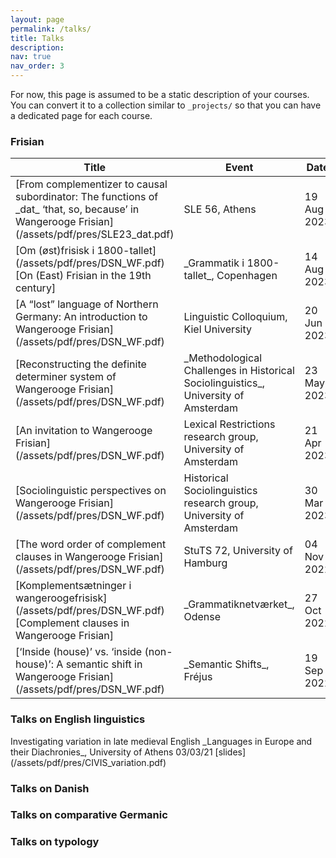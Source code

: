 ```yaml
---
layout: page
permalink: /talks/
title: Talks
description: 
nav: true
nav_order: 3
---
```


For now, this page is assumed to be a static description of your courses. You can convert it to a collection similar to `_projects/` so that you can have a dedicated page for each course.


<h3>Frisian</h3>

<table>
<colgroup>
<col width="60%" />
<col width="25%" />
<col width="15%" />
</colgroup>
<thead>
<tr class="header">
<th>Title</th>
<th>Event</th>
<th>Date</th>
</tr>
</thead>
<tbody>
<tr>
<td markdown="span">[From complementizer to causal subordinator: The functions of _dat_ ‘that, so, because’ in Wangerooge Frisian](/assets/pdf/pres/SLE23_dat.pdf)</td>
<td markdown="span">SLE 56, Athens</td>
<td markdown="span">19 Aug 2023</td>
</tr>
<tr>
<td markdown="span">[Om (øst)frisisk i 1800-tallet](/assets/pdf/pres/DSN_WF.pdf) [On (East) Frisian in the 19th century]</td>
<td markdown="span">_Grammatik i 1800-tallet_, Copenhagen</td>
<td markdown="span">14 Aug 2023</td>
</tr>
<tr>
<td markdown="span">[A “lost” language of Northern Germany: An introduction to Wangerooge Frisian](/assets/pdf/pres/DSN_WF.pdf)</td>
<td markdown="span">Linguistic Colloquium, Kiel University</td>
<td markdown="span">20 Jun 2023</td>
</tr>
<tr>
<td markdown="span">[Reconstructing the definite determiner system of Wangerooge Frisian](/assets/pdf/pres/DSN_WF.pdf)</td>
<td markdown="span">_Methodological Challenges in Historical Sociolinguistics_, University of Amsterdam</td>
<td markdown="span">23 May 2023</td>
</tr>
<tr>
<td markdown="span">[An invitation to Wangerooge Frisian](/assets/pdf/pres/DSN_WF.pdf)</td>
<td markdown="span">Lexical Restrictions research group, University of Amsterdam</td>
<td markdown="span">21 Apr 2023</td>
</tr>
<tr>
<td markdown="span">[Sociolinguistic perspectives on Wangerooge Frisian](/assets/pdf/pres/DSN_WF.pdf)</td>
<td markdown="span">Historical Sociolinguistics research group, University of Amsterdam</td>
<td markdown="span">30 Mar 2023</td>
</tr>
<tr>
<td markdown="span">[The word order of complement clauses in Wangerooge Frisian](/assets/pdf/pres/DSN_WF.pdf)</td>
<td markdown="span">StuTS 72, University of Hamburg</td>
<td markdown="span">04 Nov 2022</td>
</tr>
<tr>
<td markdown="span">[Komplementsætninger i wangeroogefrisisk](/assets/pdf/pres/DSN_WF.pdf) [Complement clauses in Wangerooge Frisian]</td>
<td markdown="span">_Grammatiknetværket_, Odense</td>
<td markdown="span">27 Oct 2022</td>
</tr>
<tr>
<td markdown="span">[‘Inside (house)’ vs. ‘inside (non-house)’: A semantic shift in Wangerooge Frisian](/assets/pdf/pres/DSN_WF.pdf)</td>
<td markdown="span">_Semantic Shifts_, Fréjus</td>
<td markdown="span">19 Sep 2022</td>
</tr>
</tbody>
</table>


<h3>Talks on English linguistics</h3>

<tr>
<td markdown="span">Investigating variation in late medieval English</td>
<td markdown="span">_Languages in Europe and their Diachronies_, University of Athens</td>
<td markdown="span">03/03/21</td>
<td markdown="span">[slides](/assets/pdf/pres/CIVIS_variation.pdf)</td>
</tr>

<h3>Talks on Danish</h3>



<h3>Talks on comparative Germanic</h3>



<h3>Talks on typology</h3>